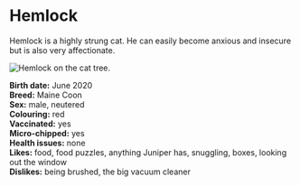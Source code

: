 # Hemlock

Hemlock is a highly strung cat. He can easily become anxious and insecure but is also very affectionate.

![Hemlock on the cat tree.](IMG_20230721_215637913.jpg)

**Birth date:** June 2020  
**Breed:** Maine Coon  
**Sex:** male, neutered  
**Colouring:** red  
**Vaccinated:** yes  
**Micro-chipped:** yes  
**Health issues:** none  
**Likes:** food, food puzzles, anything Juniper has, snuggling, boxes, looking out the window  
**Dislikes:** being brushed, the big vacuum cleaner